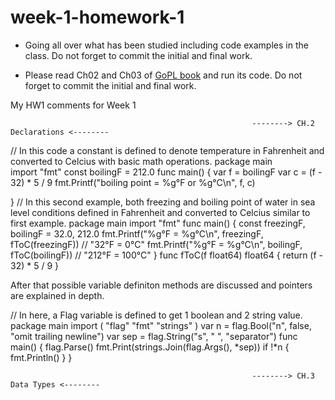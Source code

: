 # week-1-homework-1

- Going all over what has been studied including code examples in the class. Do not forget to commit the initial and final work.

- Please read Ch02 and Ch03 of [GoPL book](https://drive.google.com/file/d/1kvsEfCuOYecBrfy12tTI1kDDbC4e4AVy/view?usp=sharing) and run its code. Do not forget to commit the initial and final work.



My HW1 comments for Week 1

                                                          --------> CH.2 Declarations <--------

// In this code a constant is defined to denote temperature in Fahrenheit and converted to Celcius with basic math operations.
package main<br>
import "fmt"
const boilingF = 212.0
func main() {
var f = boilingF
var c = (f - 32) * 5 / 9
fmt.Printf("boiling point = %g°F or %g°C\n", f, c)

}
// In this second example, both freezing and boiling point of water in sea level conditions defined in Fahrenheit and converted to Celcius similar to first example.
package main
import "fmt"
func main() {
const freezingF, boilingF = 32.0, 212.0
fmt.Printf("%g°F = %g°C\n", freezingF, fToC(freezingF)) // "32°F = 0°C"
fmt.Printf("%g°F = %g°C\n", boilingF, fToC(boilingF)) // "212°F = 100°C"
}
func fToC(f float64) float64 {
return (f - 32) * 5 / 9
}

 After that possible variable definiton methods are discussed and pointers are explained in depth.
 
 // In here, a Flag variable is defined to get 1 boolean and 2 string value.
package main
import (
"flag"
"fmt"
"strings"
)
var n = flag.Bool("n", false, "omit trailing newline")
var sep = flag.String("s", " ", "separator")
func main() {
flag.Parse()
fmt.Print(strings.Join(flag.Args(), *sep))
if !*n {
fmt.Println()
}
}


                                                          --------> CH.3 Data Types <--------

